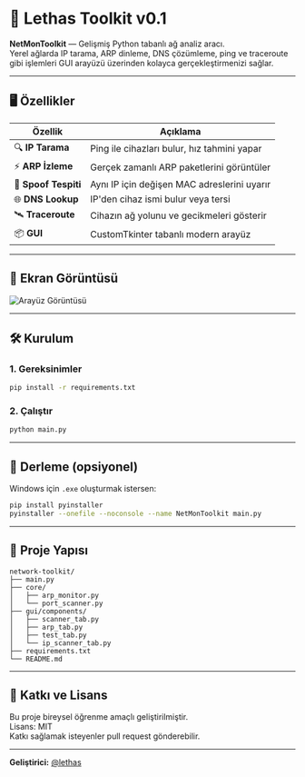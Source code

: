 # 🚀 Lethas Toolkit v0.1

**NetMonToolkit** — Gelişmiş Python tabanlı ağ analiz aracı.  
Yerel ağlarda IP tarama, ARP dinleme, DNS çözümleme, ping ve traceroute gibi işlemleri GUI arayüzü üzerinden kolayca gerçekleştirmenizi sağlar.

---

## 🖥️ Özellikler

| Özellik             | Açıklama                                           |
|----------------------|----------------------------------------------------|
| 🔍 **IP Tarama**       | Ping ile cihazları bulur, hız tahmini yapar        |
| ⚡ **ARP İzleme**       | Gerçek zamanlı ARP paketlerini görüntüler          |
| 🧠 **Spoof Tespiti**    | Aynı IP için değişen MAC adreslerini uyarır        |
| 🌐 **DNS Lookup**      | IP'den cihaz ismi bulur veya tersi                |
| 🛰️ **Traceroute**      | Cihazın ağ yolunu ve gecikmeleri gösterir         |
| 📦 **GUI**             | CustomTkinter tabanlı modern arayüz               |

---

## 📸 Ekran Görüntüsü

![Arayüz Görüntüsü](screenshots/main.png)

---

## 🛠️ Kurulum

### 1. Gereksinimler
```bash
pip install -r requirements.txt
```

### 2. Çalıştır
```bash
python main.py
```

---

## 🔧 Derleme (opsiyonel)

Windows için `.exe` oluşturmak istersen:
```bash
pip install pyinstaller
pyinstaller --onefile --noconsole --name NetMonToolkit main.py
```

---

## 📂 Proje Yapısı

```
network-toolkit/
├── main.py
├── core/
│   ├── arp_monitor.py
│   └── port_scanner.py
├── gui/components/
│   ├── scanner_tab.py
│   ├── arp_tab.py
│   ├── test_tab.py
│   └── ip_scanner_tab.py
├── requirements.txt
└── README.md
```

---

## 🤝 Katkı ve Lisans

Bu proje bireysel öğrenme amaçlı geliştirilmiştir.  
Lisans: MIT  
Katkı sağlamak isteyenler pull request gönderebilir.

---

**Geliştirici:** [@lethas](https://github.com/mMobiusStrip/)

